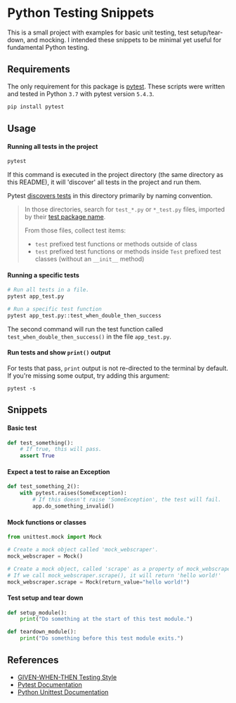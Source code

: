 # Python Testing Snippets

This is a small project with examples for basic unit testing, test setup/tear-down, and mocking. I intended these snippets to be minimal yet useful for fundamental Python testing.

## Requirements

The only requirement for this package is [pytest](https://docs.pytest.org/en/stable/). These scripts were written and tested in Python `3.7` with pytest version `5.4.3`.

```bash
pip install pytest
```

## Usage

#### Running all tests in the project

```bash
pytest
```

If this command is executed in the project directory (the same directory as this README), it will 'discover' all tests in the project and run them.

Pytest [discovers tests](https://docs.pytest.org/en/stable/goodpractices.html#test-discovery) in this directory primarily by naming convention.

> In those directories, search for `test_*.py` or `*_test.py` files, imported by their [test package name](https://docs.pytest.org/en/stable/goodpractices.html#test-package-name).
>
> From those files, collect test items:
>
> - `test` prefixed test functions or methods outside of class
> - `test` prefixed test functions or methods inside `Test` prefixed test classes (without an `__init__` method)

#### Running a specific tests

```bash
# Run all tests in a file.
pytest app_test.py

# Run a specific test function
pytest app_test.py::test_when_double_then_success
```

The second command will run the test function called `test_when_double_then_success()` in the file `app_test.py`.

#### Run tests and show `print()` output

For tests that pass, `print` output is not re-directed to the terminal by default. If you're missing some output, try adding this argument:

```
pytest -s
```

## Snippets

#### Basic test

```python
def test_something():
    # If true, this will pass.
    assert True
```

#### Expect a test to raise an Exception

```python
def test_something_2():
    with pytest.raises(SomeException):
    	# If this doesn't raise 'SomeException', the test will fail.
        app.do_something_invalid()
```

#### Mock functions or classes

```python
from unittest.mock import Mock

# Create a mock object called 'mock_webscraper'.
mock_webscraper = Mock()

# Create a mock object, called 'scrape' as a property of mock_webscraper.
# If we call mock_webscraper.scrape(), it will return 'hello world!'
mock_webscraper.scrape = Mock(return_value="hello world!")
```

#### Test setup and tear down

```python
def setup_module():
    print("Do something at the start of this test module.")

def teardown_module():
    print("Do something before this test module exits.")
```

## References

* [GIVEN-WHEN-THEN Testing Style](https://martinfowler.com/bliki/GivenWhenThen.html)
* [Pytest Documentation](https://docs.pytest.org/en/stable/)
* [Python Unittest Documentation](https://docs.python.org/3/library/unittest.html)
